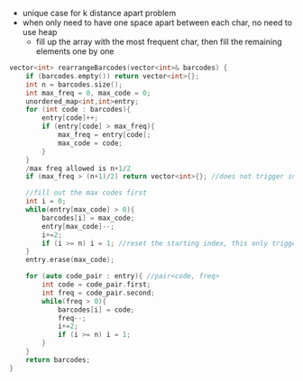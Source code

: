 - unique case for k distance apart problem
- when only need to have one space apart between each char, no need to use heap
    - fill up the array with the most frequent char, then fill the remaining elements one by one 

```cpp
vector<int> rearrangeBarcodes(vector<int>& barcodes) {
    if (barcodes.empty()) return vector<int>{};
    int n = barcodes.size();
    int max_freq = 0, max_code = 0;
    unordered_map<int,int>entry;
    for (int code : barcodes){
        entry[code]++;
        if (entry[code] > max_freq){
            max_freq = entry[code];
            max_code = code;
        }
    }
    /max freq allowed is n+1/2
    if (max_freq > (n+1)/2) return vector<int>{}; //does not trigger in this question because we know a valid answer is available 

    //fill out the max codes first
    int i = 0;
    while(entry[max_code] > 0){
        barcodes[i] = max_code;
        entry[max_code]--;
        i+=2;
        if (i >= n) i = 1; //reset the starting index, this only triggers only when max freq is the most allowed possible
    }
    entry.erase(max_code);

    for (auto code_pair : entry){ //pair<code, freq>
        int code = code_pair.first;
        int freq = code_pair.second;
        while(freq > 0){
            barcodes[i] = code;
            freq--;
            i+=2;
            if (i >= n) i = 1; 
        }
    }
    return barcodes;
}
